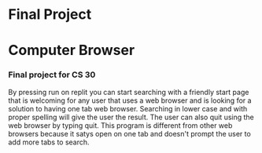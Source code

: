 # Final Project
# Computer Browser
### Final project for CS 30
By pressing run on replit you can start searching with a friendly start page that is welcoming for any user that uses a web browser and is looking for a solution to having one tab web browser. Searching in lower case and with proper spelling will give the user the result. The user can also quit using the web browser by typing quit. This program is different from other web browsers because it satys open on one tab and doesn't prompt the user to add more tabs to search.    